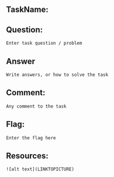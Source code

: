 TaskName: 
---
Question:
---
	Enter task question / problem

Answer
---
	Write answers, or how to solve the task

Comment:
---
	Any comment to the task

Flag:
---
	Enter the flag here

Resources:
---
	![alt text](LINKTOPICTURE)
